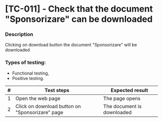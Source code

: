 # **[TC-011] - Check that the document "Sponsorizare" can be downloaded**

### **Description**

Clicking on download button the document "Sponsorizare" will be downloaded

### **Types of testing:**

- Functional testing,
- Positive testing.

| #   | **Test steps**                                  | **Expected result**        |
| --- | ----------------------------------------------- | -------------------------- |
| 1   | Open the web page                               | The page opens             |
| 2   | Click on download button on "Sponsorizare" page | The document is downloaded |
